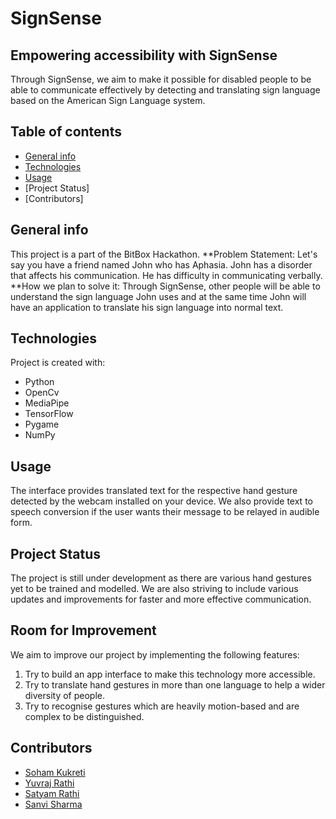 # SignSense
## Empowering accessibility with SignSense
Through SignSense, we aim to make it possible for disabled people to be able to communicate effectively by detecting and translating sign language based on the American Sign Language system.
## Table of contents
* [General info](#general-info)
* [Technologies](#technologies)
* [Usage](#usage)
* [Project Status]
* [Contributors]
## General info
This project is a part of the BitBox Hackathon.
**Problem Statement: 
Let's say you have a friend named John who has Aphasia. John has a disorder that affects his communication. He has difficulty in communicating verbally.
**How we plan to solve it: 
Through SignSense, other people will be able to understand the sign language John uses and at the same time John will have an application to translate his sign language into normal text.
## Technologies
Project is created with:
* Python 
* OpenCv
* MediaPipe
* TensorFlow
* Pygame
* NumPy
## Usage
The interface provides translated text for the respective hand gesture detected by the webcam installed on your device.
We also provide text to speech conversion if the user wants their message to be relayed in audible form.
## Project Status
The project is still under development as there are various hand gestures yet to be trained and modelled.
We are also striving to include various updates and improvements for faster and more effective communication.
## Room for Improvement
We aim to improve our project by implementing the following features:
1. Try to build an app interface to make this technology more accessible.
2. Try to translate hand gestures in more than one language to help a wider diversity of people.
3. Try to recognise gestures which are heavily motion-based and are complex to be distinguished.
## Contributors
- [Soham Kukreti](https://github.com/SohamKukreti)
- [Yuvraj Rathi](https://github.com/yryuvraj)
- [Satyam Rathi](https://github.com/satyamrathirar)
- [Sanvi Sharma](https://github.com/ciaokitty)

